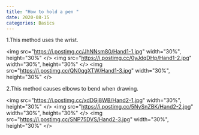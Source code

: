 ```yaml
---
title: "How to hold a pen "
date: 2020-08-15
categories: Basics
---
```


1.This method uses the wrist.

<img src="https://i.postimg.cc/JhNNsm80/Hand1-1.jpg" width="30%", height="30%" </>
<img src="https://i.postimg.cc/0yJdqDHp/Hand1-2.jpg" width="30%", height="30%" </>
<img src="https://i.postimg.cc/QN0qgXTW/Hand1-3.jpg" width="30%", height="30%" </>

2.This method causes elbows to bend when drawing.

<img src="https://i.postimg.cc/xdDGj8WB/Hand2-1.jpg" width="30%", height="30%" </>
<img src="https://i.postimg.cc/5NySnZBK/Hand2-2.jpg" width="30%", height="30%" </>
<img src="https://i.postimg.cc/SNP75DVS/Hand2-3.jpg" width="30%", height="30%" </>

[jekyll-docs]: https://jekyllrb.com/docs/home
[jekyll-gh]: https://github.com/jekyll/jekyll
[jekyll-talk]: https://talk.jekyllrb.com/
